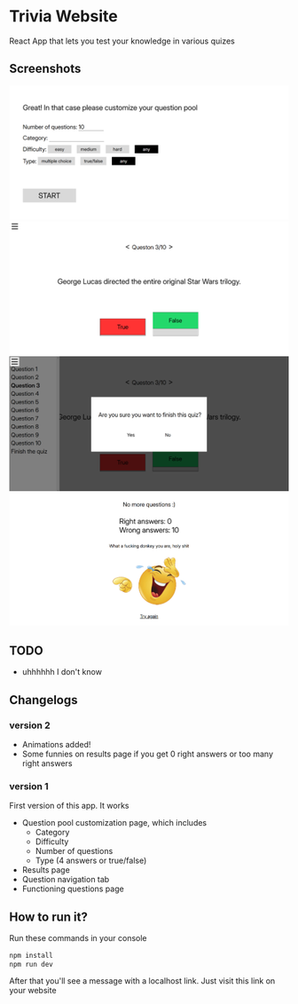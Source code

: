 # Trivia Website

React App that lets you test your knowledge in various quizes

## Screenshots
![settings](./screenshots/settings.png)
![question](./screenshots/question.png)
![question_menu](./screenshots/question_menu.png)
![finished](./screenshots/finished.png)

## TODO
- uhhhhhh I don't know

## Changelogs

### version 2
- Animations added!
- Some funnies on results page if you get 0 right answers or too many right answers

### version 1
First version of this app. It works
- Question pool customization page, which includes
  - Category
  - Difficulty
  - Number of questions
  - Type (4 answers or true/false)
- Results page
- Question navigation tab
- Functioning questions page

## How to run it?
Run these commands in your console

```
npm install
npm run dev
```

After that you'll see a message with a localhost link. Just visit this link on your website